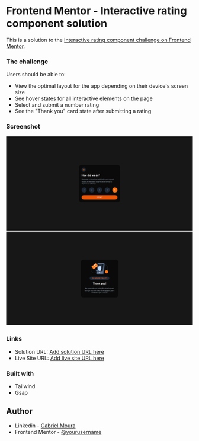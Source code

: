 # Frontend Mentor - Interactive rating component solution

This is a solution to the [Interactive rating component challenge on Frontend Mentor](https://www.frontendmentor.io/challenges/interactive-rating-component-koxpeBUmI).

### The challenge

Users should be able to:

- View the optimal layout for the app depending on their device's screen size
- See hover states for all interactive elements on the page
- Select and submit a number rating
- See the "Thank you" card state after submitting a rating

### Screenshot

![](./src/assets//images/screenshot1.png)
![](./src/assets//images/screenshot2.png)

### Links

- Solution URL: [Add solution URL here](https://your-solution-url.com)
- Live Site URL: [Add live site URL here](https://your-live-site-url.com)

### Built with

- Tailwind
- Gsap

## Author

- Linkedin - [Gabriel Moura](https://www.linkedin.com/in/gabriel-moura-b63382161/)
- Frontend Mentor - [@yourusername](https://www.frontendmentor.io/profile/yourusername)
